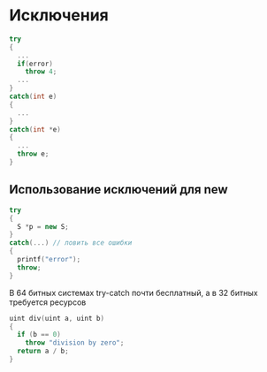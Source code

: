 # Исключения

```C++
try
{
  ...
  if(error)
    throw 4;
  ...
}
catch(int e)
{
  ...
}
catch(int *e)
{
  ...
  throw e;
}
```

## Использование исключений для new

```C++
try
{
  S *p = new S;
}
catch(...) // ловить все ошибки
{
  printf("error");
  throw;
}
```

В 64 битных системах try-catch почти бесплатный, а в 32 битных требуется ресурсов

```C++
uint div(uint a, uint b)
{
  if (b == 0)
    throw "division by zero";
  return a / b;
}
```
